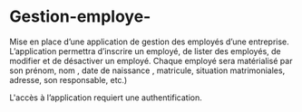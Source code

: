 # Gestion-employe-

Mise en place d’une application de gestion des employés d’une entreprise. L’application permettra d’inscrire un employé, de lister des employés, de modifier et de désactiver un employé.
Chaque employé sera matérialisé par son prénom, nom , date de naissance , matricule, situation matrimoniales, adresse, son responsable, etc.)

L'accès à l’application requiert une authentification.
